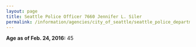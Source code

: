 ```yaml
---
layout: page
title: Seattle Police Officer 7660 Jennifer L. Siler
permalink: /information/agencies/city_of_seattle/seattle_police_department/copbook/7660/
---
```


**Age as of Feb. 24, 2016:** 45

